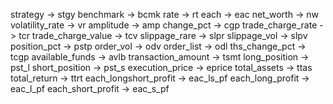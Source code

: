 strategy -> stgy
benchmark -> bcmk
rate -> rt
each -> eac
net_worth -> nw
volatility_rate -> vr
amplitude -> amp
change_pct -> cgp
trade_charge_rate -> tcr
trade_charge_value -> tcv
slippage_rare -> slpr
slippage_vol -> slpv
position_pct -> pstp
order_vol -> odv
order_list -> odl
ths_change_pct -> tcgp
available_funds -> avlb
transaction_amount -> tsmt
long_position -> pst_l
short_position -> pst_s
execution_price -> eprice
total_assets -> ttas
total_return -> ttrt
each_longshort_profit -> eac_ls_pf
each_long_profit -> eac_l_pf
each_short_profit -> eac_s_pf